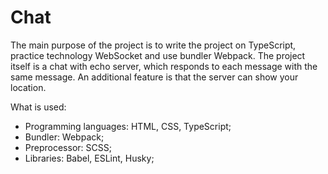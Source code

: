 # Chat

The main purpose of the project is to write the project on TypeScript, practice technology WebSocket and use bundler Webpack. The project itself is a chat with echo server, which responds to each message with the same message. An additional feature is that the server can show your location.

What is used:

- Programming languages: HTML, CSS, TypeScript;
- Bundler: Webpack;
- Preprocessor: SCSS;
- Libraries: Babel, ESLint, Husky;
